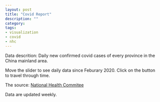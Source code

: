 ```yaml
---
layout: post
title: "Covid Report"
description: ""
category: 
tags:
- visualization
- covid
- nhc
---
```


Data descrition: Daily new confirmed covid cases of every province in the China mainland area.

Move the slider to see daily data since Feburary 2020. Click on the button to travel through time.

The source: [National Health Commitee](http://www.nhc.gov.cn/xcs/yqtb/list_gzbd.shtml)

Data are updated weekly.
